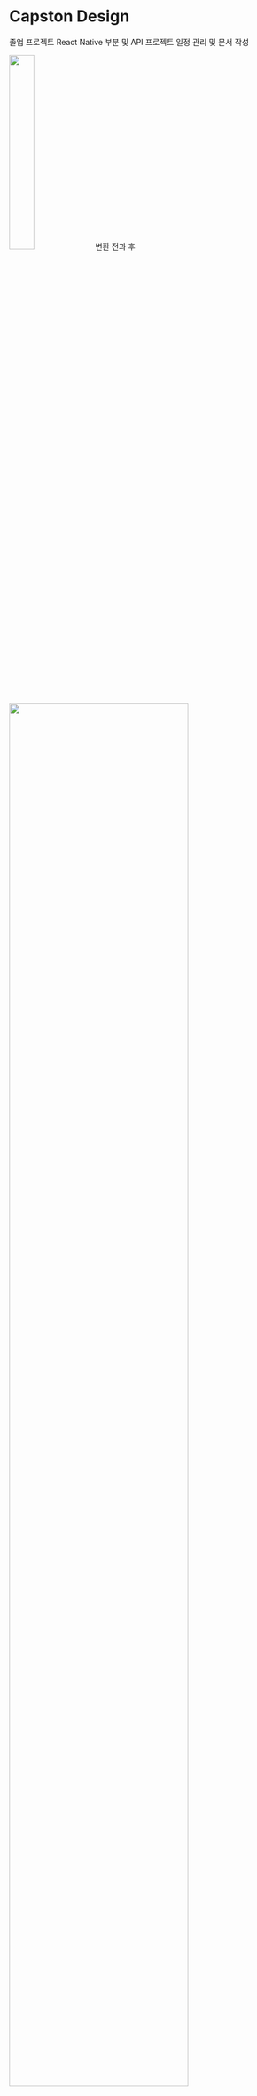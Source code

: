 # Capston Design

졸업 프로젝트 
React Native 부분 및 API 
프로젝트 일정 관리 및 문서 작성

<img width="30%" src="https://user-images.githubusercontent.com/72387948/226912522-50728df4-d3ce-4445-a0a9-bc87de857697.png"/>
변환 전과 후 
<img width="80%" src="https://user-images.githubusercontent.com/72387948/226912643-444caf4e-c639-420c-8469-23704d01f918.png"/>


# 개요

open cv를 통해 도형과 글자를 인식하고 파워포인트의 도형객채와 글자객체로 변환하여 파워포인트 작성에 도움을 주려고 한다.
![개요도](https://user-images.githubusercontent.com/72387948/226912268-2618708a-fdc8-44b2-9835-2c8751330d64.png)
![개요도2](https://user-images.githubusercontent.com/72387948/226912322-a8b0fef7-c6ec-4654-91c3-a43c5e6fd6b8.png)
![개요도3](https://user-images.githubusercontent.com/72387948/226912428-381a7b4f-9393-41c0-8bd7-d0f9704ac29b.png)
